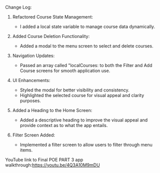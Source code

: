Change Log:

1. Refactored Course State Management:
   - I added a local state variable to manage course data dynamically.

2. Added Course Deletion Functionality:
   - Added a modal to the menu screen to select and delete courses.
     
4. Navigation Updates:
   - Passed an array called "localCourses: to both the Filter and Add Course screens for smooth application use.

5. UI Enhancements:
   - Styled the modal for better visibility and consistency.
   - Highlighted the selected course for visual appeal and clarity purposes.

6. Added a Heading to the Home Screen:
   - Added a descriptive heading to improve the visual appeal and provide context as to what the app entails.

7. Filter Screen Added:
   - Implemented a filter screen to allow users to filter through menu items.


YouTube link to Final POE PART 3 app walkthrough:https://youtu.be/4Q3A10M9mDU
